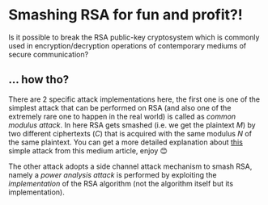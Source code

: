 # Smashing RSA for fun and profit?!
Is it possible to break the RSA public-key cryptosystem which is commonly used in encryption/decryption operations of contemporary mediums of secure communication?

## ... how tho?
There are 2 specific attack implementations here, the first one is one of the simplest attack that can be performed on RSA (and also one of the extremely rare one to happen in the real world) is called as _common modulus attack_. In here RSA gets smashed (i.e. we get the plaintext _M_) by two different ciphertexts (_C_) that is acquired with the same modulus _N_ of the same plaintext. You can get a more detailed explanation about [this](https://medium.com/bugbountywriteup/rsa-attacks-common-modulus-7bdb34f331a5) simple attack from this medium article, enjoy :blush:

The other attack adopts a side channel attack mechanism to smash RSA, namely a _power analysis attack_ is performed by exploiting the _implementation_ of the RSA algorithm (not the algorithm itself but its implementation).
